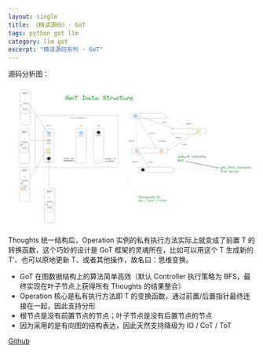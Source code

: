 ```yaml
---
layout: single
title: 《精读源码》- GoT
tags: python got llm
category: llm got
excerpt: "精读源码系列 - GoT"
---
```


源码分析图：

![GoT](/assets/blog-images/2024-08-07/1717084858596.png)

Thoughts 统一结构后，Operation 实例的私有执行方法实际上就变成了前置 T 的转换函数，这个巧妙的设计是 GoT 框架的灵魂所在，比如可以用这个 T 生成新的 T’、也可以原地更新 T、或者其他操作，故名曰：思维变换。

* GoT 在图数据结构上的算法简单高效（默认 Controller 执行策略为 BFS，最终实现在叶子节点上获得所有 Thoughts 的结果整合）
* Operation 核心是私有执行方法即 T 的变换函数，通过前置/后置指针最终连接在一起，因此支持分形
* 根节点是没有前置节点的节点；叶子节点是没有后置节点的节点
* 因为采用的是有向图的结构表达，因此天然支持降级为 IO / CoT / ToT

[Github](https://github.com/spcl/graph-of-thoughts)
